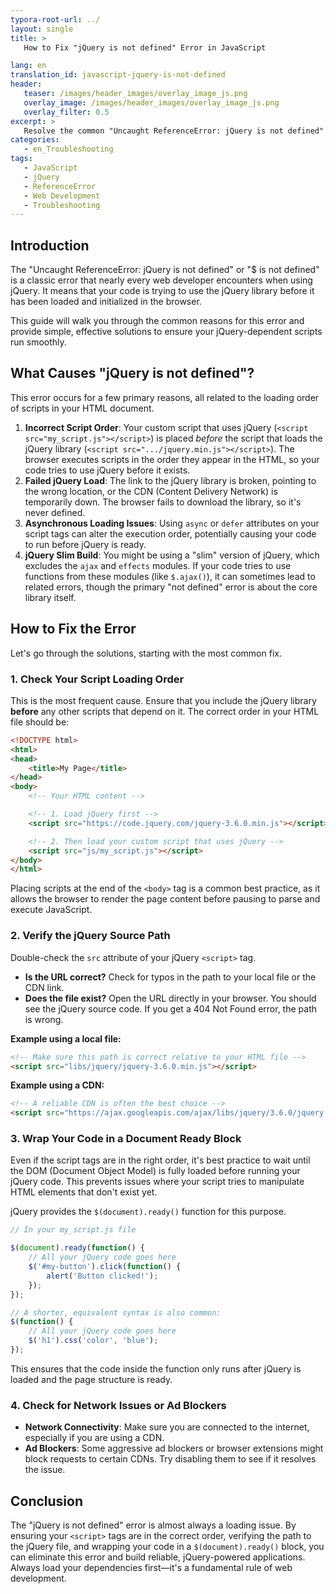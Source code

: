 ```yaml
---
typora-root-url: ../
layout: single
title: >
   How to Fix "jQuery is not defined" Error in JavaScript

lang: en
translation_id: javascript-jquery-is-not-defined
header:
   teaser: /images/header_images/overlay_image_js.png
   overlay_image: /images/header_images/overlay_image_js.png
   overlay_filter: 0.5
excerpt: >
   Resolve the common "Uncaught ReferenceError: jQuery is not defined" by ensuring the jQuery library is loaded correctly before your script attempts to use it. This guide covers the causes and solutions.
categories:
   - en_Troubleshooting
tags:
   - JavaScript
   - jQuery
   - ReferenceError
   - Web Development
   - Troubleshooting
---
```


## Introduction

The "Uncaught ReferenceError: jQuery is not defined" or "$ is not defined" is a classic error that nearly every web developer encounters when using jQuery. It means that your code is trying to use the jQuery library before it has been loaded and initialized in the browser.

This guide will walk you through the common reasons for this error and provide simple, effective solutions to ensure your jQuery-dependent scripts run smoothly.

## What Causes "jQuery is not defined"?

This error occurs for a few primary reasons, all related to the loading order of scripts in your HTML document.

1.  **Incorrect Script Order**: Your custom script that uses jQuery (`<script src="my_script.js"></script>`) is placed *before* the script that loads the jQuery library (`<script src=".../jquery.min.js"></script>`). The browser executes scripts in the order they appear in the HTML, so your code tries to use jQuery before it exists.
2.  **Failed jQuery Load**: The link to the jQuery library is broken, pointing to the wrong location, or the CDN (Content Delivery Network) is temporarily down. The browser fails to download the library, so it's never defined.
3.  **Asynchronous Loading Issues**: Using `async` or `defer` attributes on your script tags can alter the execution order, potentially causing your code to run before jQuery is ready.
4.  **jQuery Slim Build**: You might be using a "slim" version of jQuery, which excludes the `ajax` and `effects` modules. If your code tries to use functions from these modules (like `$.ajax()`), it can sometimes lead to related errors, though the primary "not defined" error is about the core library itself.

## How to Fix the Error

Let's go through the solutions, starting with the most common fix.

### 1. Check Your Script Loading Order

This is the most frequent cause. Ensure that you include the jQuery library **before** any other scripts that depend on it. The correct order in your HTML file should be:

```html
<!DOCTYPE html>
<html>
<head>
    <title>My Page</title>
</head>
<body>
    <!-- Your HTML content -->

    <!-- 1. Load jQuery first -->
    <script src="https://code.jquery.com/jquery-3.6.0.min.js"></script>

    <!-- 2. Then load your custom script that uses jQuery -->
    <script src="js/my_script.js"></script>
</body>
</html>
```

Placing scripts at the end of the `<body>` tag is a common best practice, as it allows the browser to render the page content before pausing to parse and execute JavaScript.

### 2. Verify the jQuery Source Path

Double-check the `src` attribute of your jQuery `<script>` tag.

-   **Is the URL correct?** Check for typos in the path to your local file or the CDN link.
-   **Does the file exist?** Open the URL directly in your browser. You should see the jQuery source code. If you get a 404 Not Found error, the path is wrong.

**Example using a local file:**
```html
<!-- Make sure this path is correct relative to your HTML file -->
<script src="libs/jquery/jquery-3.6.0.min.js"></script>
```

**Example using a CDN:**
```html
<!-- A reliable CDN is often the best choice -->
<script src="https://ajax.googleapis.com/ajax/libs/jquery/3.6.0/jquery.min.js"></script>
```

### 3. Wrap Your Code in a Document Ready Block

Even if the script tags are in the right order, it's best practice to wait until the DOM (Document Object Model) is fully loaded before running your jQuery code. This prevents issues where your script tries to manipulate HTML elements that don't exist yet.

jQuery provides the `$(document).ready()` function for this purpose.

```javascript
// In your my_script.js file

$(document).ready(function() {
    // All your jQuery code goes here
    $('#my-button').click(function() {
        alert('Button clicked!');
    });
});

// A shorter, equivalent syntax is also common:
$(function() {
    // All your jQuery code goes here
    $('h1').css('color', 'blue');
});
```

This ensures that the code inside the function only runs after jQuery is loaded and the page structure is ready.

### 4. Check for Network Issues or Ad Blockers

-   **Network Connectivity**: Make sure you are connected to the internet, especially if you are using a CDN.
-   **Ad Blockers**: Some aggressive ad blockers or browser extensions might block requests to certain CDNs. Try disabling them to see if it resolves the issue.

## Conclusion

The "jQuery is not defined" error is almost always a loading issue. By ensuring your `<script>` tags are in the correct order, verifying the path to the jQuery file, and wrapping your code in a `$(document).ready()` block, you can eliminate this error and build reliable, jQuery-powered applications. Always load your dependencies first—it's a fundamental rule of web development.
